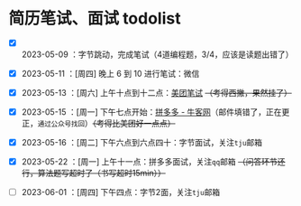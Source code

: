 # 简历笔试、面试 todolist

* [x] 2023-05-09 ：字节跳动，完成笔试（4道编程题，3/4，应该是读题出错了）
* [x] 2023-05-11 ：[周四] 晚上 6 到 10 进行笔试：微信
* [x] 2023-05-13 ：[周六] 上午十点到十二点：[美团笔试](https://mail.tju.edu.cn/) ~~（考得西撇，果然挂了）~~
* [x] 2023-05-15 ：[周一] 下午七点开始：[拼多多 - 牛客网](https://www.nowcoder.com/)（邮件填错了，正在更正，`通过公众号找回`）~~（考得比美团好一点点）~~
* [x] 2023-05-16 ：[周二] 下午六点到六点四十：字节面试，关注`tju`邮箱
* [x] 2023-05-22 ：[周一] 上午十一点：拼多多面试，关注`qq`邮箱 ~~（问答环节还行，算法题写超时了（书写超时15min））~~
* [ ] 2023-06-01 ：[周四] 下午四点：字节2面，关注`tju`邮箱

